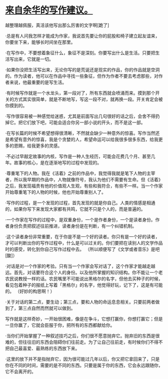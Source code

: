 # [来自余华的写作建议。](https://github.com/platojobs/SFLOG/issues/313)


越整理越佩服，真活该他写出那么厉害的文字啊[跪了]

·总是有人问我怎样才能成为作家，我说首先要让你的屁股和椅子建立起友谊来，你要坐下来，能够长时间坐在那里。

·在写作中，不要想着象征什么，象征不是深刻。你要写出什么是生活。只要把生活写出来，它就是一切。

·如果你没把生活写出来，无论你写的是荒诞还是现实的作品，你的作品就是空洞的。作为读者，他可以在作品中寻找一些象征，但作为作者不要去考虑那些，对作者来说，他最重要的是写生活。

·有时候写作就是一个水龙头，第一段对了，所有东西就会喷涌而来。摸到那个开关的方式其实很简单，就是不断地写，写这一段不对，就再换一段。开关肯定会被你摸到的。

·写作很容易被一种感觉给迷惑，尤其是前面写出几句很好的话之后，会舍不得扔掉它。把它们放下吧，可能会适合你另一部小说的开头，而不是这一部。

·在写长篇的时候不希望想得很清晰，不然就会缺少一种意外的惊喜。写作当然还是希望有意外的惊喜，我是个贪婪的人，希望命运可以给我很多很多东西，给我更多的恩赐，给我更多的灵感。

·不必过早敲定故事的内核，写作是一种人生经历，可能会花费几个月、甚至几年。故事的核心，是在逐渐地写的过程中发现的。

·尊重笔下的人物。我在《活着》之前的作品中，我觉得我就是笔下人物的主宰者，所以我早期的作品中，人物就像符号，我认为他们不需要有生命。但《活着》之后，我发现福贵有他的价值观人生观，有些和我符合，有些不一样。当一个作家开始尊重笔下的人物的时候，他也开始尊重别人了。

·写作的过程，是一个发现的过程，首先发现的就是你自己。人类的情感是相通的，如果你写下来发现大家都有共鸣，它就不只是个人的，而是普遍的。

·一个作家在写作的过程中，是双重身份，一个是作者身份，一个是读者身份。作者身份负责把叙述往前推进，读者身份是在判断，有一个纠错机制。

·这个读者身份非常重要，在于你是不是一个好的读者。你只有是一个好的读者，才可以判断出你的写作过程中，什么是可以过关的。你们要把在读别人的文学作品时的感受，转化到你自己写作过程中去。
（所以顺便写了《文学或者音乐》是吧[酸]）

·对话是对一个作家的考验。只有当一个作家会写对话了，这个作家才能越走越远。首先，对话要符合这个人的身份。以及他所掌握的知识结构。你不能让一个老农民说教授一样的话。农民嘴里不可能说出黑格尔的名字，但他去买种子的时候，看见包着种子的报纸上写着「黑格尔」的名字，他觉得好玩，记下了，这是有可能的。
（好妙的构思啊！）

·关于对话的第二点，要生动；第三点，要和人物的命运息息相关。只要前两者做到了，第三点自然而然就可以做到。

写作就是这样奇妙，一开始很困难，像是在争斗，它想打赢你，你想打赢它；但是一旦你赢了，它就会臣服于你，把所有的东西都献给你。

·当你们开始掌握了一种叙述技巧之后，你们很不愿意抛弃它。抛弃旧的东西是很难的，但往往旧的东西会阻碍你们往前走。为了让自己往前走，有时候你们不得不把自己最喜爱、最熟练的东西放下来。

·这里的放下并不是指抛弃它，因为很可能过几年以后，你又把它拿回来了，只是你在不同的时间，需要的是不同的东西。只要是属于你的东西，它会永远跟随你，它不会离开的。